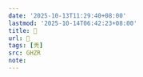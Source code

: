 ```yaml
---
date: '2025-10-13T11:29:40+08:00'
lastmod: '2025-10-14T06:42:23+08:00'
title: 󰢥
url: 󰢥
tags: [秃]
src: GHZR
note:
---
```

